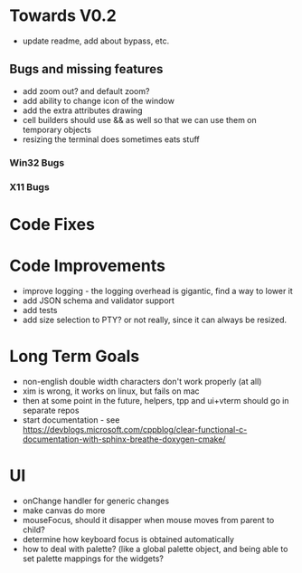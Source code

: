 ﻿# Towards V0.2

- update readme, add about bypass, etc.

## Bugs and missing features

- add zoom out? and default zoom? 
- add ability to change icon of the window
- add the extra attributes drawing
- cell builders should use && as well so that we can use them on temporary objects
- resizing the terminal does sometimes eats stuff

### Win32 Bugs

### X11 Bugs

# Code Fixes

# Code Improvements 

- improve logging - the logging overhead is gigantic, find a way to lower it
- add JSON schema and validator support
- add tests
- add size selection to PTY? or not really, since it can always be resized. 

# Long Term Goals

- non-english double width characters don't work properly (at all)
- xim is wrong, it works on linux, but fails on mac
- then at some point in the future, helpers, tpp and ui+vterm should go in separate repos
- start documentation - see https://devblogs.microsoft.com/cppblog/clear-functional-c-documentation-with-sphinx-breathe-doxygen-cmake/

# UI

- onChange handler for generic changes
- make canvas do more
- mouseFocus, should it disapper when mouse moves from parent to child? 
- determine how keyboard focus is obtained automatically
- how to deal with palette? (like a global palette object, and being able to set palette mappings for the widgets? 
